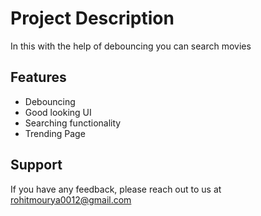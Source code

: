 # Project Description

In this with the help of debouncing you can search movies

## Features

- Debouncing
- Good looking UI
- Searching functionality
- Trending Page

## Support

If you have any feedback, please reach out to us at rohitmourya0012@gmail.com
